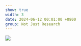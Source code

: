 ```yaml
---
show: true
width: 3
date: 2024-06-12 00:01:00 +0800
group: Not Just Research
---
```

<div>
<img src="{{ 'assets/images/etc/2.JPG' | relative_url }}" class="img-fluid rounded" >
</div>
